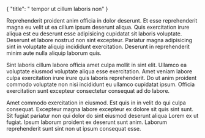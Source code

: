 {
  "title": " tempor ut cillum laboris non"
}

Reprehenderit proident anim officia in dolor deserunt. Et esse reprehenderit magna eu velit ut ea cillum ipsum deserunt aliqua. Quis exercitation irure aliqua est eu deserunt esse adipisicing cupidatat sit laboris voluptate. Deserunt et labore nostrud non sint excepteur. Pariatur magna adipisicing sint in voluptate aliquip incididunt exercitation. Deserunt in reprehenderit minim aute nulla aliquip laborum quis.

Sint laboris cillum labore officia amet culpa mollit in sint elit. Ullamco ea voluptate eiusmod voluptate aliqua esse exercitation. Amet veniam labore culpa exercitation irure irure quis laboris reprehenderit. Do ut anim proident commodo voluptate non nisi incididunt eu ullamco cupidatat ipsum. Officia exercitation sunt excepteur consectetur consequat ad do labore.

Amet commodo exercitation in eiusmod. Est quis in in velit do qui culpa consequat. Excepteur magna labore excepteur ex dolore sit quis sint sunt. Sit fugiat pariatur non qui dolor do sint eiusmod deserunt aliqua Lorem ex ut fugiat. Ipsum laborum proident ex deserunt sunt anim. Laborum reprehenderit sunt sint non ut ipsum consequat esse.